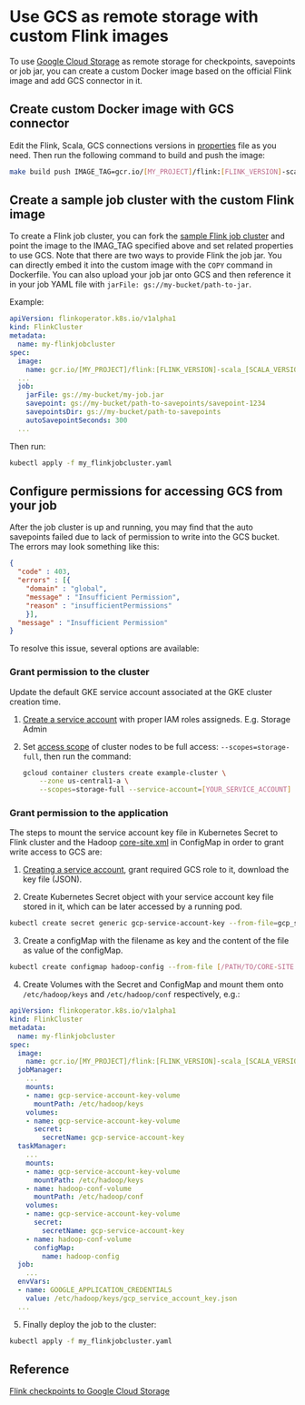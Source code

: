# Use GCS as remote storage with custom Flink images

To use [Google Cloud Storage](https://cloud.google.com/storage/) as remote storage for checkpoints, savepoints or job
jar, you can create a custom Docker image based on the official Flink image and add GCS connector in it.

## Create custom Docker image with GCS connector

Edit the Flink, Scala, GCS connections versions in [properties](./properties) file as you need. Then run the following
command to build and push the image:

```bash
make build push IMAGE_TAG=gcr.io/[MY_PROJECT]/flink:[FLINK_VERSION]-scala_[SCALA_VERSION]-gcs
```

## Create a sample job cluster with the custom Flink image

To create a Flink job cluster, you can fork the [sample Flink job cluster](https://github.com/GoogleCloudPlatform/flink-on-k8s-operator/blob/master/config/samples/flinkoperator_v1alpha1_flinkjobcluster.yaml) and point the image to the IMAG_TAG specified above and set
related properties to use GCS. Note that there are two ways to provide Flink the job jar. You can directly embed it into
the custom image with the `COPY` command in Dockerfile. You can also upload your job jar onto GCS and then reference it
in your job YAML file with `jarFile: gs://my-bucket/path-to-jar`.

Example:

```yaml
apiVersion: flinkoperator.k8s.io/v1alpha1
kind: FlinkCluster
metadata:
  name: my-flinkjobcluster
spec:
  image:
    name: gcr.io/[MY_PROJECT]/flink:[FLINK_VERSION]-scala_[SCALA_VERSION]-gcs
  ...
  job:
    jarFile: gs://my-bucket/my-job.jar
    savepoint: gs://my-bucket/path-to-savepoints/savepoint-1234
    savepointsDir: gs://my-bucket/path-to-savepoints
    autoSavepointSeconds: 300
  ...
```

Then run:

```bash
kubectl apply -f my_flinkjobcluster.yaml
```

## Configure permissions for accessing GCS from your job

After the job cluster is up and running, you may find that the auto savepoints failed due to lack of permission to write
into the GCS bucket. The errors may look something like this:

```json
{
  "code" : 403,
  "errors" : [{
    "domain" : "global",
    "message" : "Insufficient Permission",
    "reason" : "insufficientPermissions"
    }],
  "message" : "Insufficient Permission"
}
```

To resolve this issue, several options are available:

### Grant permission to the cluster

Update the default GKE service account associated at the GKE cluster creation time.

1. [Create a service account](https://cloud.google.com/iam/docs/creating-managing-service-accounts) with proper IAM
   roles assigneds. E.g. Storage Admin

2. Set [access scope](https://cloud.google.com/iam/docs/service-accounts#access_scopes) of cluster nodes to be full
   access: `--scopes=storage-full`, then run the command:

   ```bash
   gcloud container clusters create example-cluster \
       --zone us-central1-a \
       --scopes=storage-full --service-account=[YOUR_SERVICE_ACCOUNT]
   ```

### Grant permission to the application

The steps to mount the service account key file in Kubernetes Secret to Flink cluster and the Hadoop
[core-site.xml](./docker/hadoop/core-site.xml) in ConfigMap in
order to grant write access to GCS are:

1. [Creating a service account](https://cloud.google.com/iam/docs/creating-managing-service-account-keys), grant required
  GCS role to it, download the key file (JSON).

2. Create Kubernetes Secret object with your service account key file stored in it, which can be later accessed by a
  running pod.

  ```bash
  kubectl create secret generic gcp-service-account-key --from-file=gcp_service_account_key.json=[/PATH/TO/KEY.json]
  ```

3. Create a configMap with the filename as key and the content of the file as value of the configMap.

  ```bash
  kubectl create configmap hadoop-config --from-file [/PATH/TO/CORE-SITE.XML]
  ```

4. Create Volumes with the Secret and ConfigMap and mount them onto `/etc/hadoop/keys` and `/etc/hadoop/conf`
  respectively, e.g.:

  ```yaml
  apiVersion: flinkoperator.k8s.io/v1alpha1
  kind: FlinkCluster
  metadata:
    name: my-flinkjobcluster
  spec:
    image:
      name: gcr.io/[MY_PROJECT]/flink:[FLINK_VERSION]-scala_[SCALA_VERSION]-gcs
    jobManager:
      ...
      mounts:
      - name: gcp-service-account-key-volume
        mountPath: /etc/hadoop/keys
      volumes:
      - name: gcp-service-account-key-volume
        secret:
          secretName: gcp-service-account-key
    taskManager:
      ...
      mounts:
      - name: gcp-service-account-key-volume
        mountPath: /etc/hadoop/keys
      - name: hadoop-conf-volume
        mountPath: /etc/hadoop/conf
      volumes:
      - name: gcp-service-account-key-volume
        secret:
          secretName: gcp-service-account-key
      - name: hadoop-conf-volume
        configMap:
          name: hadoop-config
    job:
      ...
    envVars:
    - name: GOOGLE_APPLICATION_CREDENTIALS
      value: /etc/hadoop/keys/gcp_service_account_key.json
    ...
  ```

5. Finally deploy the job to the cluster:

  ```bash
  kubectl apply -f my_flinkjobcluster.yaml
  ```

## Reference

[Flink checkpoints to Google Cloud Storage](https://stackoverflow.com/questions/51860988/flink-checkpoints-to-google-cloud-storage)